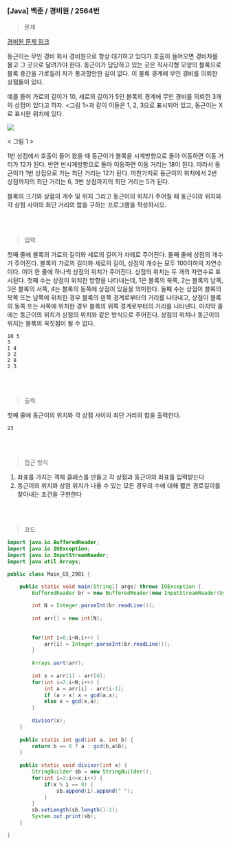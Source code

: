 <h3>[Java] 백준 / 경비원 / 2564번 </h3>

> 문제
> 

[경비원 문제 링크](https://www.acmicpc.net/problem/2564)

동근이는 무인 경비 회사 경비원으로 항상 대기하고 있다가 호출이 들어오면 경비차를 몰고 그 곳으로 달려가야 한다. 동근이가 담당하고 있는 곳은 직사각형 모양의 블록으로 블록 중간을 가로질러 차가 통과할만한 길이 없다. 이 블록 경계에 무인 경비를 의뢰한 상점들이 있다.

예를 들어 가로의 길이가 10, 세로의 길이가 5인 블록의 경계에 무인 경비를 의뢰한 3개의 상점이 있다고 하자. <그림 1>과 같이 이들은 1, 2, 3으로 표시되어 있고, 동근이는 X로 표시한 위치에 있다.

![](https://images.velog.io/images/gandi0330/post/dad86058-a8ed-4593-8120-0a013e02fc94/image.png)

< 그림 1 >

1번 상점에서 호출이 들어 왔을 때 동근이가 블록을 시계방향으로 돌아 이동하면 이동 거리가 12가 된다. 반면 반시계방향으로 돌아 이동하면 이동 거리는 18이 된다. 따라서 동근이가 1번 상점으로 가는 최단 거리는 12가 된다. 마찬가지로 동근이의 위치에서 2번 상점까지의 최단 거리는 6, 3번 상점까지의 최단 거리는 5가 된다.

블록의 크기와 상점의 개수 및 위치 그리고 동근이의 위치가 주어질 때 동근이의 위치와 각 상점 사이의 최단 거리의 합을 구하는 프로그램을 작성하시오.

<br>
<br>

> 입력
> 

첫째 줄에 블록의 가로의 길이와 세로의 길이가 차례로 주어진다. 둘째 줄에 상점의 개수가 주어진다. 블록의 가로의 길이와 세로의 길이, 상점의 개수는 모두 100이하의 자연수이다. 이어 한 줄에 하나씩 상점의 위치가 주어진다. 상점의 위치는 두 개의 자연수로 표시된다. 첫째 수는 상점이 위치한 방향을 나타내는데, 1은 블록의 북쪽, 2는 블록의 남쪽, 3은 블록의 서쪽, 4는 블록의 동쪽에 상점이 있음을 의미한다. 둘째 수는 상점이 블록의 북쪽 또는 남쪽에 위치한 경우 블록의 왼쪽 경계로부터의 거리를 나타내고, 상점이 블록의 동쪽 또는 서쪽에 위치한 경우 블록의 위쪽 경계로부터의 거리를 나타낸다. 마지막 줄에는 동근이의 위치가 상점의 위치와 같은 방식으로 주어진다. 상점의 위치나 동근이의 위치는 블록의 꼭짓점이 될 수 없다.

```
10 5
3
1 4
3 2
2 8
2 3
```

<br>
<br>

> 출력
> 

첫째 줄에 동근이의 위치와 각 상점 사이의 최단 거리의 합을 출력한다.

```
23
```

<br>
<br>

> 접근 방식
> 
1. 좌표를 가지는 객체 클래스를 만들고 각 상점과 동근이의 좌표를 입력받는다
2. 동근이의 위치와 상점 위치가 나올 수 있는 모든 경우의 수에 대해 짧은 경로길이를 찾아내는 조건을 구현한다

<br>
<br>

> 코드
> 

```java
import java.io.BufferedReader;
import java.io.IOException;
import java.io.InputStreamReader;
import java.util.Arrays;

public class Main_G5_2981 {

	public static void main(String[] args) throws IOException {
		BufferedReader br = new BufferedReader(new InputStreamReader(System.in));
		
		int N = Integer.parseInt(br.readLine());
		
		int arr[] = new int[N];
		
		
		for(int i=0;i<N;i++) {
			arr[i] = Integer.parseInt(br.readLine());
		}
		
		Arrays.sort(arr);
		
		int x = arr[1] - arr[0];
		for(int i=2;i<N;i++) {
			int a = arr[i] - arr[i-1];
			if (a > x) x = gcd(a,x);
			else x = gcd(x,a);
		}
		
		divisor(x);
	}
	
	public static int gcd(int a, int b) {
		return b == 0 ? a : gcd(b,a%b);
	}
	
	public static void divisor(int x) {
		StringBuilder sb = new StringBuilder();
		for(int i=2;i<=x;i++) {
			if(x % i == 0) {
				sb.append(i).append(" ");
			}
		}
		sb.setLength(sb.length()-1);
		System.out.print(sb);
	}

}
```
